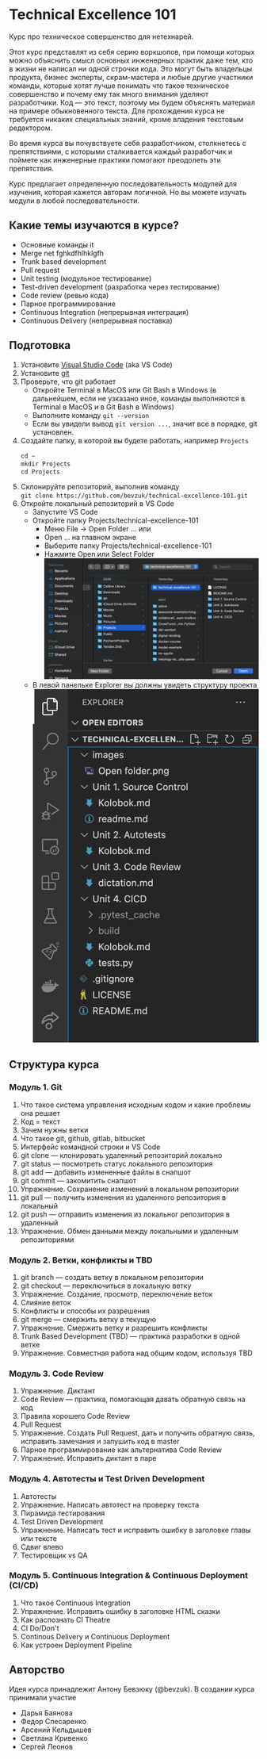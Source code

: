 # Technical Excellence 101
Курс про техническое совершенство для нетехнарей.

Этот курс представлят из себя серию воркшопов, при помощи которых можно объяснить смысл основных инженерных практик даже тем, кто в жизни не написал ни одной строчки кода. Это могут быть владельцы продукта, бизнес эксперты, скрам-мастера и любые другие участники команды, которые хотят лучше понимать что такое техническое совершенство и почему ему так много внимания уделяют разработчики. Код — это текст, поэтому мы будем объяснять материал на примере обыкновенного текста. Для прохождения курса не требуется никаких специальных знаний, кроме владения текстовым редактором.

Во время курса вы почувствуете себя разработчиком, столкнетесь с препятствиями, с которыми сталкивается каждый разработчик и поймете как инженерные практики помогают преодолеть эти препятствия.

Курс предлагает определенную последовательность модулей для изучения, которая кажется авторам логичной. Но вы можете изучать модули в любой последовательности.

## Какие темы изучаются в курсе?
* Основные команды it
* Merge net fghkdfhlhklgfh
* Trunk based development
* Pull request
* Unit testing (модульное тестирование)
* Test-driven development (разработка через тестирование)
* Code review (ревью кода)
* Парное программирование
* Continuous Integration (непрерывная интеграция)
* Continuous Delivery (непрерывная поставка)

## Подготовка
1. Установите [Visual Studio Code](https://code.visualstudio.com/download) (aka VS Code)
2. Установите [git](https://git-scm.com/downloads)
3. Проверьте, что git работает
    * Откройте Terminal в MacOS или Git Bash в Windows (в дальнейшем, если не узказано иное, команды выполняются в Terminal в MacOS и в Git Bash в Windows)
    * Выполните команду `git --version`
    * Если вы увидели вывод `git version ...`, значит все в порядке, git установлен.
4. Создайте папку, в которой вы будете работать, например `Projects`  
      ```
      cd ~
      mkdir Projects
      cd Projects
      ```  
5. Склонируйте репозиторий, выполнив команду   
`git clone https://github.com/bevzuk/technical-excellence-101.git`
6. Откройте локальный репозиторий в VS Code
    * Запустите VS Code
    * Откройте папку Projects/technical-excellence-101
      * Меню File -> Open Folder ... или 
      * Open ... на главном экране
      * Выберите папку Projects/technical-excellence-101
      * Нажмите Open или Select Folder
        ![](images/Open%20folder.png)
    * В левой панельке Explorer вы должны увидеть структуру проекта
      ![](images/Project%20structure.png)


## Структура курса

### Модуль 1. Git
1. Что такое система управления исходным кодом и какие проблемы она решает
2. Код = текст
3. Зачем нужны ветки
4. Что такое git, github, gitlab, bitbucket
5. Интерфейс командной строки и VS Code
6. git clone — клонировать удаленный репозиторий локально
7. git status — посмотреть статус локального репозитория
8. git add — добавить измененные файлы в снапшот
9. git commit — закомитить снапшот
10. Упражнение. Сохранение изменений в локальном репозитории
11. git pull — получить изменения из удаленного репозитория в локальный
12. git push — отправить изменения из локальног репозитория в удаленный
13. Упражнение. Обмен данными между локальными и удаленным репозиториями

### Модуль 2. Ветки, конфликты и TBD
1. git branch — создать ветку в локальном репозитории
2. git checkout — переключиться в локальную ветку
3. Упражнение. Создание, просмотр, переключение веток
4. Слияние веток
5. Конфликты и способы их разрешения
6. git merge — смержить ветку в текущую
7. Упражнение. Смержить ветку и разрешить конфликты
8. Trunk Based Development (TBD) — практика разработки в одной ветке
9. Упражнение. Совместная работа над общим кодом, используя TBD

### Модуль 3. Code Review
1. Упражнение. Диктант
2. Code Review — практика, помогающая давать обратную связь на код
3. Правила хорошего Code Review
4. Pull Request
5. Упражнение. Создать Pull Request, дать и получить обратную связь, исправить замечания и запушить код в master
6. Парное программирование как альтернатива Code Review
7. Упражнение. Исправить диктант в паре

### Модуль 4. Автотесты и Test Driven Development
1. Автотесты
3. Упражнение. Написать автотест на проверку текста
2. Пирамида тестирования
4. Test Driven Development
5. Упражнение. Написать тест и исправить ошибку в заголовке главы или тексте
6. Сдвиг влево
7. Тестировщик vs QA

### Модуль 5. Continuous Integration & Continuous Deployment (CI/CD)
1. Что такое Continuous Integration
2. Упражнение. Исправить ошибку в заголовке HTML сказки
3. Как распознать CI Theatre
4. CI Do/Don't
5. Continous Delivery и Continuous Deployment
6. Как устроен Deployment Pipeline

## Авторство
Идея курса принадлежит Антону Бевзюку (@bevzuk). 
В создании курса принимали участие 
* Дарья Баянова
* Федор Слесаренко
* Арсений Кельдышев
* Светлана Кривенко
* Сергей Леонов



